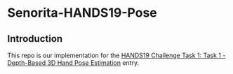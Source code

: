 # Senorita-HANDS19-Pose

## Introduction

This repo is our implementation for the [HANDS19 Challenge Task 1: Task 1 - Depth-Based 3D Hand Pose Estimation](https://competitions.codalab.org/competitions/20913#learn_the_details) entry.